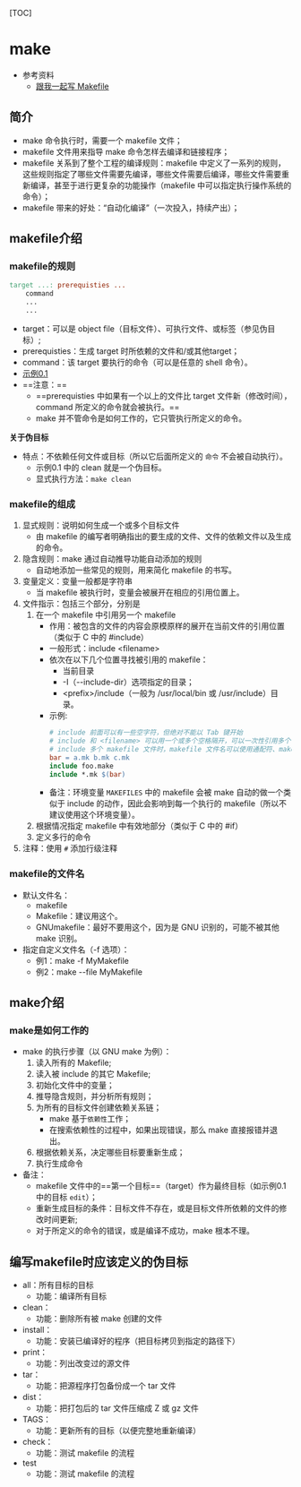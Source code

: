 [TOC]

# make

- 参考资料
  - [跟我一起写 Makefile](https://seisman.github.io/how-to-write-makefile/overview.html)

## 简介

- make 命令执行时，需要一个 makefile 文件；
- makefile 文件用来指导 make 命令怎样去编译和链接程序；
- makefile 关系到了整个工程的编译规则：makefile 中定义了一系列的规则，这些规则指定了哪些文件需要先编译，哪些文件需要后编译，哪些文件需要重新编译，甚至于进行更复杂的功能操作（makefile 中可以指定执行操作系统的命令）；
- makefile 带来的好处：“自动化编译”（一次投入，持续产出）；

## makefile介绍

### makefile的规则

```makefile
target ...: prerequisties ...
    command
    ...
    ...
```

- target：可以是 object file（目标文件）、可执行文件、或标签（参见伪目标）;
- prerequisties：生成 target 时所依赖的文件和/或其他target；
- command：该 target 要执行的命令（可以是任意的 shell 命令）。
- [示例0.1](./examples/0.1.sh)
- ==注意：==
  - ==prerequisties 中如果有一个以上的文件比 target 文件新（修改时间），command 所定义的命令就会被执行。==
  - make 并不管命令是如何工作的，它只管执行所定义的命令。

**关于伪目标**

- 特点：不依赖任何文件或目标（所以它后面所定义的 `命令` 不会被自动执行）。
  - 示例0.1 中的 clean 就是一个伪目标。
  - 显式执行方法：`make clean`

### makefile的组成

1. 显式规则：说明如何生成一个或多个目标文件
    - 由 makefile 的编写者明确指出的要生成的文件、文件的依赖文件以及生成的命令。
1. 隐含规则：make 通过自动推导功能自动添加的规则
    - 自动地添加一些常见的规则，用来简化 makefile 的书写。
1. 变量定义：变量一般都是字符串
    - 当 makefile 被执行时，变量会被展开在相应的引用位置上。
1. 文件指示：包括三个部分，分别是
    1. 在一个 makefile 中引用另一个 makefile
        - 作用：被包含的文件的内容会原模原样的展开在当前文件的引用位置（类似于 C 中的 #include）
        - 一般形式：include \<filename>
        - 依次在以下几个位置寻找被引用的 makefile：
          - 当前目录
          - -I（--include-dir）选项指定的目录；
          - \<prefix>/include（一般为 /usr/local/bin 或 /usr/include）目录。
        - 示例:
          ```makefile
          # include 前面可以有一些空字符，但绝对不能以 Tab 键开始
          # include 和 <filename> 可以用一个或多个空格隔开，可以一次性引用多个 makefile 文件
          # include 多个 makefile 文件时，makefile 文件名可以使用通配符、makefile 变量
          bar = a.mk b.mk c.mk
          include foo.make
          include *.mk $(bar)
          ```
        - 备注：环境变量 `MAKEFILES` 中的 makefile 会被 make 自动的做一个类似于 include 的动作，因此会影响到每一个执行的 makefile（所以不建议使用这个环境变量）。
    1. 根据情况指定 makefile 中有效地部分（类似于 C 中的 #if）
    1. 定义多行的命令
1. 注释：使用 `#` 添加行级注释

### makefile的文件名

- 默认文件名：
  - makefile
  - Makefile：建议用这个。
  - GNUmakefile：最好不要用这个，因为是 GNU 识别的，可能不被其他 make 识别。
- 指定自定义文件名（-f 选项）：
  - 例1：make -f MyMakefile
  - 例2：make --file MyMakefile

## make介绍

### make是如何工作的

- make 的执行步骤（以 GNU make 为例）：
  1. 读入所有的 Makefile;
  1. 读入被 include 的其它 Makefile;
  1. 初始化文件中的变量；
  1. 推导隐含规则，并分析所有规则；
  1. 为所有的目标文件创建依赖关系链；
      - make 基于`依赖性`工作；
      - 在搜索依赖性的过程中，如果出现错误，那么 make 直接报错并退出。
  1. 根据依赖关系，决定哪些目标要重新生成；
  1. 执行生成命令
- 备注：
  - makefile 文件中的==第一个目标==（target）作为最终目标（如示例0.1中的目标 `edit`）；
  - 重新生成目标的条件：目标文件不存在，或是目标文件所依赖的文件的修改时间更新;
  - 对于所定义的命令的错误，或是编译不成功，make 根本不理。

## 编写makefile时应该定义的伪目标

- all：所有目标的目标
  - 功能：编译所有目标
- clean：
  - 功能：删除所有被 make 创建的文件
- install：
  - 功能：安装已编译好的程序（把目标拷贝到指定的路径下）
- print：
  - 功能：列出改变过的源文件
- tar：
  - 功能：把源程序打包备份成一个 tar 文件
- dist：
  - 功能：把打包后的 tar 文件压缩成 Z 或 gz 文件
- TAGS：
  - 功能：更新所有的目标（以便完整地重新编译）
- check：
  - 功能：测试 makefile 的流程
- test
  - 功能：测试 makefile 的流程
